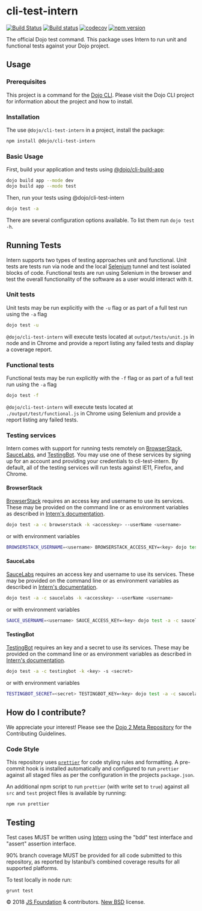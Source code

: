 # cli-test-intern

[![Build Status](https://travis-ci.org/dojo/cli-test-intern.svg?branch=master)](https://travis-ci.org/dojo/cli-test-intern)
[![Build status](https://ci.appveyor.com/api/projects/status/nbgg2yf7hepsvvn2/branch/master?svg=true)](https://ci.appveyor.com/project/Dojo/cli-test-intern/branch/master)
[![codecov](https://codecov.io/gh/dojo/cli-test-intern/branch/master/graph/badge.svg)](https://codecov.io/gh/dojo/cli-test-intern)
[![npm version](https://badge.fury.io/js/%40dojo%2Fcli-test-intern.svg)](https://badge.fury.io/js/%40dojo%2Fcli-test-intern)

The official Dojo test command. This package uses Intern to run unit and functional tests against your Dojo project.

## Usage

### Prerequisites

This project is a command for the [Dojo CLI]. Please visit the Dojo CLI project for
 information about the project and how to install.

### Installation

The use `@dojo/cli-test-intern` in a project, install the package:

```bash
npm install @dojo/cli-test-intern
```

### Basic Usage

First, build your application and tests using [@dojo/cli-build-app]

```bash
dojo build app --mode dev
dojo build app --mode test
```

Then, run your tests using @dojo/cli-test-intern

```bash
dojo test -a
```

There are several configuration options available. To list them run `dojo test -h`.

## Running Tests

Intern supports two types of testing approaches unit and functional. Unit tests are tests run via node and the local
[Selenium] tunnel and test isolated blocks of code. Functional tests are run using Selenium in the browser and test
the overall functionality of the software as a user would interact with it.

### Unit tests

Unit tests may be run explicitly with the `-u` flag or as part of a full test run using the `-a` flag

```bash
dojo test -u
```

`@dojo/cli-test-intern` will execute tests located at `output/tests/unit.js` in node and in Chrome and provide a report 
listing any failed tests and display a coverage report.

### Functional tests

Functional tests may be run explicitly with the `-f` flag or as part of a full test run using the `-a` flag

```bash
dojo test -f
```

`@dojo/cli-test-intern` will execute tests located at `./output/test/functional.js` in Chrome using Selenium and provide a
 report listing any failed tests.

### Testing services

Intern comes with support for running tests remotely on [BrowserStack], [SauceLabs], and [TestingBot]. You may use one
 of these services by signing up for an account and providing your credentials to cli-test-intern. By default, all of
 the testing services will run tests against IE11, Firefox, and Chrome.
 
#### BrowserStack

[BrowserStack] requires an access key and username to use its services. These may be provided on the command line or as 
environment variables as described in [Intern's documentation](https://theintern.io/docs.html#Intern/4/docs/docs%2Frunning.md/cloud-service).

```bash
dojo test -a -c browserstack -k <accesskey> --userName <username>
```

or with environment variables

```bash
BROWSERSTACK_USERNAME=<username> BROWSERSTACK_ACCESS_KEY=<key> dojo test -a -c browserstack
```

#### SauceLabs

[SauceLabs] requires an access key and username to use its services. These may be provided on the command line or as 
environment variables as described in [Intern's documentation](https://theintern.io/docs.html#Intern/4/docs/docs%2Frunning.md/cloud-service).

```bash
dojo test -a -c saucelabs -k <accesskey> --userName <username>
```

or with environment variables

```bash
SAUCE_USERNAME=<username> SAUCE_ACCESS_KEY=<key> dojo test -a -c saucelabs
```

#### TestingBot

[TestingBot] requires an key and a secret to use its services. These may be provided on the command line or as 
environment variables as described in [Intern's documentation](https://theintern.io/docs.html#Intern/4/docs/docs%2Frunning.md/cloud-service).

```bash
dojo test -a -c testingbot -k <key> -s <secret>
```

or with environment variables

```bash
TESTINGBOT_SECRET=<secret> TESTINGBOT_KEY=<key> dojo test -a -c saucelabs
```

## How do I contribute?

We appreciate your interest!  Please see the [Dojo 2 Meta Repository](https://github.com/dojo/meta#readme) for the
Contributing Guidelines.

### Code Style

This repository uses [`prettier`](https://prettier.io/) for code styling rules and formatting. A pre-commit hook is installed automatically and configured to run `prettier` against all staged files as per the configuration in the projects `package.json`.

An additional npm script to run `prettier` (with write set to `true`) against all `src` and `test` project files is available by running:

```bash
npm run prettier
```

## Testing

Test cases MUST be written using [Intern] using the "bdd" test interface and "assert" assertion interface.

90% branch coverage MUST be provided for all code submitted to this repository, as reported by Istanbul’s combined coverage results for all supported platforms.

To test locally in node run:

`grunt test`

© 2018 [JS Foundation] & contributors. [New BSD](LICENSE) license.

[@dojo/cli-build-app]: https://github.com/dojo/cli-build-app
[BrowserStack]: https://www.browserstack.com/
[Dojo CLI]: https://github.com/dojo/cli
[Intern]: https://theintern.io/
[JS Foundation]: https://js.foundation/
[SauceLabs]: https://saucelabs.com/
[Selenium]: http://www.seleniumhq.org/
[TestingBot]: https://testingbot.com/
